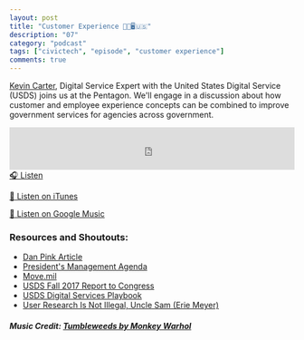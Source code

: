 ```yaml
---
layout: post
title: "Customer Experience 💪🏽🖥️🇺🇸"
description: "07"
category: "podcast"
tags: ["civictech", "episode", "customer experience"]
comments: true
---
```

[Kevin Carter](https://www.linkedin.com/in/kevinrcarter/), Digital Service Expert with the United States Digital Service (USDS) joins us at the Pentagon. We'll engage in a discussion about how customer and employee experience concepts can be combined to improve government services for agencies across government.

<iframe width="100%" height="75" scrolling="no" frameborder="no" allow="autoplay" src="https://w.soundcloud.com/player/?url=https%3A//api.soundcloud.com/tracks/441955341&color=%23ff5500&auto_play=false&hide_related=false&show_comments=true&show_user=true&show_reposts=false&show_teaser=true&visual=true"></iframe>
<a href="https://soundcloud.com/user-227289754/s01e06-customer-experience" target="_blank">🎧 Listen</a>

[📱 Listen on iTunes](https://itunes.apple.com/us/podcast/civic-tech-chat/id1350640468?mt=2)

[📱 Listen on Google Music](https://play.google.com/music/listen?u=0#/ps/I2inksjzzzmbxhg5wbojr624doa)

### Resources and Shoutouts:
- [Dan Pink Article](https://thenextweb.com/entrepreneur/2014/04/07/manage-talented-people-bossing-around/)
- [President's Management Agenda](https://www.whitehouse.gov/wp-content/uploads/2018/03/Presidents-Management-Agenda.pdf)
- [Move.mil](https://www.move.mil/)
- [USDS Fall 2017 Report to Congress](https://www.usds.gov/report-to-congress/2017/fall/)
- [USDS Digital Services Playbook](https://playbook.cio.gov/)
- [User Research Is Not Illegal, Uncle Sam (Erie Meyer)](https://medium.com/@ErieMeyer/user-research-is-not-illegal-uncle-sam-51f2f92a280a)

##### Music Credit: [Tumbleweeds by Monkey Warhol](http://freemusicarchive.org/music/Monkey_Warhol/Lonely_Hearts_Challenge/Monkey_Warhol_-_Tumbleweeds)